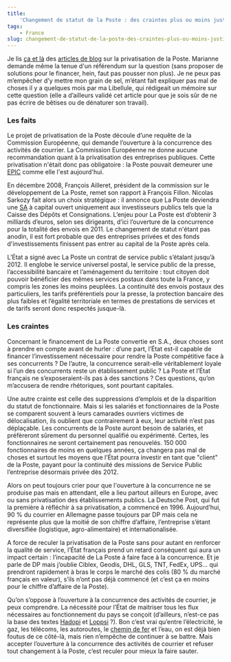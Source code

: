 ```yaml
---
title:
    'Changement de statut de la Poste : des craintes plus ou moins justifiées'
tags:
    - France
slug: changement-de-statut-de-la-poste-des-craintes-plus-ou-moins-justifiees
---
```


Je lis
[ça et là](http://lespriviliegiesparlent.blogspot.com/2009/08/le-changement-de-statut-de-la-poste-bon.html)
des
[articles de blog](http://unclavesien.blogspot.com/2009/07/pour-un-referendum-populaire-sur-la.html)
sur la privatisation de la Poste. Marianne demande même la tenue d'un référendum
sur la question (sans proposer de solutions pour le financer, hein, faut pas
pousser non plus). Je ne peux pas m’empêcher d’y mettre mon grain de sel,
m’étant fait expliquer pas mal de choses il y a quelques mois par ma Libellule,
qui rédigeait un mémoire sur cette question (elle a d’ailleurs validé cet
article pour que je sois sûr de ne pas écrire de bêtises ou de dénaturer son
travail).

### Les faits

Le projet de privatisation de la Poste découle d’une requête de la Commission
Européenne, qui demande l’ouverture à la concurrence des activités de courrier.
La Commission Européenne ne donne aucune recommandation quant à la privatisation
des entreprises publiques. Cette privatisation n'était donc pas obligatoire : la
Poste pouvait demeurer une
[EPIC](https://fr.wikipedia.org/wiki/%C3%89tablissement_public_%C3%A0_caract%C3%A8re_industriel_et_commercial)
comme elle l'est aujourd'hui.

En décembre 2008, François Ailleret, président de la commission sur le
développement de La Poste, remet son rapport à François Fillon. Nicolas Sarkozy
fait alors un choix stratégique : il annonce que La Poste deviendra une
[SA](https://fr.wikipedia.org/wiki/Soci%C3%A9t%C3%A9_anonyme) à capital ouvert
uniquement aux investisseurs publics tels que la Caisse des Dépôts et
Consignations. L’enjeu pour La Poste est d’obtenir 3 milliards d’euros, selon
ses dirigeants, d’ici l’ouverture de la concurrence pour la totalité des envois
en 2011\. Le changement de statut n'étant pas anodin, il est fort probable que
des entreprises privées et des fonds d'investissements finissent pas entrer au
capital de la Poste après cela.

L’État a signé avec La Poste un contrat de service public s’étalant jusqu’à
2012\. Il englobe le service universel postal, le service public de la presse,
l’accessibilité bancaire et l’aménagement du territoire : tout citoyen doit
pouvoir bénéficier des mêmes services postaux dans toute la France, y compris
les zones les moins peuplées. La continuité des envois postaux des particuliers,
les tarifs préférentiels pour la presse, la protection bancaire des plus faibles
et l’égalité territoriale en termes de prestations de services et de tarifs
seront donc respectés jusque-là.

### Les craintes

Concernant le financement de La Poste convertie en S.A., deux choses sont à
prendre en compte avant de hurler : d’une part, l’État est-il capable de
financer l’investissement nécessaire pour rendre la Poste compétitive face à ses
concurrents ? De l’autre, la concurrence serait-elle véritablement loyale si
l’un des concurrents reste un établissement public ? La Poste et l’État français
ne s’exposeraient-ils pas à des sanctions ? Ces questions, qu’on m’accusera de
rendre rhétoriques, sont pourtant capitales.

Une autre crainte est celle des suppressions d’emplois et de la disparition du
statut de fonctionnaire. Mais si les salariés et fonctionnaires de la Poste se
comparent souvent à leurs camarades ouvriers victimes de délocalisation, ils
oublient que contrairement à eux, leur activité n’est pas déplaçable. Les
concurrents de la Poste auront besoin de salariés, et préfèreront sûrement du
personnel qualifié ou expérimenté. Certes, les fonctionnaires ne seront
certainement pas renouvelés. 150 000 fonctionnaires de moins en quelques années,
ça changera pas mal de choses et surtout les moyens que l’État pourra investir
en tant que "client" de la Poste, payant pour la continuité des missions de
Service Public l’entreprise désormais privée dès 2012.

Alors on peut toujours crier pour que l'ouverture à la concurrence ne se
produise pas mais en attendant, elle a lieu partout ailleurs en Europe, avec ou
sans privatisation des établissements publics. La Deutsche Post, qui fut la
première à réfléchir à sa privatisation, a commencé en 1996\. Aujourd’hui, 90 %
du courrier en Allemagne passe toujours par DP mais cela ne représente plus que
la moitié de son chiffre d’affaire, l’entreprise s’étant diversifiée
(logistique, agro-alimentaire) et internationalisée.

A force de reculer la privatisation de la Poste sans pour autant en renforcer la
qualité de service, l’État français prend un retard conséquent qui aura un
impact certain : l’incapacité de La Poste à faire face à la concurrence. Et je
parle de DP mais j’oublie Ciblex, Geodis, DHL, GLS, TNT, FedEx, UPS… qui
prendront rapidement à bras le corps le marché des colis (80 % du marché
français en valeur), s’ils n’ont pas déjà commencé (et c’est ça en moins pour le
chiffre d’affaire de la Poste).

Qu’on s’oppose à l’ouverture à la concurrence des activités de courrier, je peux
comprendre. La nécessité pour l’État de maitriser tous les flux nécessaires au
fonctionnement du pays se conçoit (d’ailleurs, n’est-ce pas la base des textes
[Hadopi](https://fr.wikipedia.org/wiki/Loi_Hadopi) et
[Loppsi](https://fr.wikipedia.org/wiki/Loi_d%27orientation_et_de_programmation_pour_la_s%C3%A9curit%C3%A9_int%C3%A9rieure) ?).
Bon c’est vrai qu’entre l’électricité, le gaz, les télécoms, les autoroutes, le
[chemin de fer](http://jen-airienadireetalors.20minutes-blogs.fr/archive/2009/03/08/la-mise-en-concurrence-est-sur-les-rails.html)
et l’eau, on est déjà bien foutus de ce côté-là, mais rien n’empêche de
continuer à se battre. Mais accepter l’ouverture à la concurrence des activités
de courrier et refuser tout changement à la Poste, c’est reculer pour mieux la
faire sauter.
